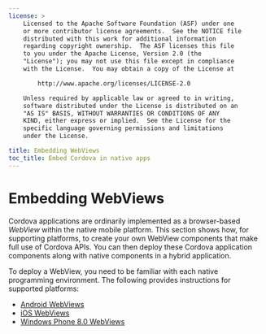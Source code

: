 ```yaml
---
license: >
    Licensed to the Apache Software Foundation (ASF) under one
    or more contributor license agreements.  See the NOTICE file
    distributed with this work for additional information
    regarding copyright ownership.  The ASF licenses this file
    to you under the Apache License, Version 2.0 (the
    "License"); you may not use this file except in compliance
    with the License.  You may obtain a copy of the License at

        http://www.apache.org/licenses/LICENSE-2.0

    Unless required by applicable law or agreed to in writing,
    software distributed under the License is distributed on an
    "AS IS" BASIS, WITHOUT WARRANTIES OR CONDITIONS OF ANY
    KIND, either express or implied.  See the License for the
    specific language governing permissions and limitations
    under the License.

title: Embedding WebViews
toc_title: Embed Cordova in native apps
---
```


# Embedding WebViews

Cordova applications are ordinarily implemented as a browser-based
_WebView_ within the native mobile platform. This section shows how,
for supporting platforms, to create your own WebView components that
make full use of Cordova APIs. You can then deploy these Cordova
application components along with native components in a hybrid
application.

To deploy a WebView, you need to be familiar with each native
programming environment. The following provides instructions for
supported platforms:

- [Android WebViews](../../platforms/android/webview.html)
- [iOS WebViews](../../platforms/ios/webview.html)
- [Windows Phone 8.0 WebViews](../../platforms/wp8/webview.html)
